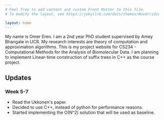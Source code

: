 ```yaml
---
# Feel free to add content and custom Front Matter to this file.
# To modify the layout, see https://jekyllrb.com/docs/themes/#overriding-theme-defaults

layout: home
---
```


My name is Omer Eren. I am a 2nd year PhD student supervised by Amey Bhangale in UCR. My research interests are theory of computation and approximation algorithms. This is my project website for CS234 - Computational Methods for the Analysis of Biomolecular Data. I am planning to implement Linear-time construction of suffix trees in C++ as the course project.

## Updates

### Week 5-7 
- Read the Ukkonen's paper. 
- Decided to use C++, instead of python for performance reasons.
- Started implementing the O(N^2) solution that will be used as baseline.

